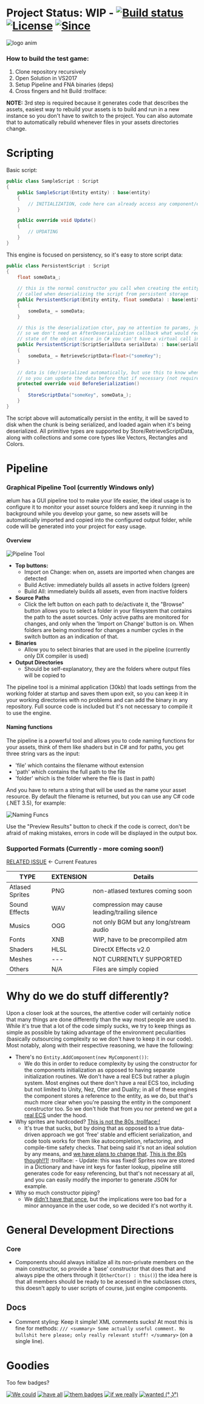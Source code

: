 # Project Status: WIP - [![Build status](https://ci.appveyor.com/api/projects/status/gfmeiefkf3dnffie/branch/master?svg=true)](https://ci.appveyor.com/project/Alan-FGR/aelum/branch/master) [![License](http://img.shields.io/:license-mit-blue.svg)](http://doge.mit-license.org) [![Since](https://img.shields.io/badge/since-3200BC-lightgray.svg)](https://github.com/Alan-FGR/aelum/blob/master/LICENSE)

![logo anim](Docs/aelum.gif)

### How to build the test game:
1. Clone repository recursively  
3. Open Solution in VS2017
3. Setup Pipeline and FNA binaries (deps)
7. Cross fingers and hit Build :trollface:

**NOTE:** 3rd step is required because it generates code that describes the assets, easiest way to rebuild your assets is to build and run in a new instance so you don't have to switch to the project. You can also automate that to automatically rebuild whenever files in your assets directories change.


# Scripting

Basic script:
```C#
public class SampleScript : Script
{
    public SampleScript(Entity entity) : base(entity)
    {
        // INITIALIZATION, code here can already access any component/entity member
    }

    public override void Update()
    {
        // UPDATING
    }
}
```
This engine is focused on persistency, so it's easy to store script data:
```C#
public class PersistentScript : Script
{
    float someData_;
    
    // this is the normal constructor you call when creating the entity for the first time, it's not
    // called when deserializing the script from persistent storage
    public PersistentScript(Entity entity, float someData) : base(entity)
    {
        someData_ = someData;
    }

    // this is the deserialization ctor, pay no attention to params, just alt-insert them. we do this
    // so we don't need an AfterDeserialization callback what would require us to track initialization
    // state of the object since in C# you can't have a virtual call in the base class ctor
    public PersistentScript(ScriptSerialData serialData) : base(serialData)
    {
        someData_ = RetrieveScriptData<float>("someKey");
    }

    // data is (de/)serialized automatically, but use this to know when script is being serialized
    // so you can update the data before that if necessary (not required)
    protected override void BeforeSerialization()
    {
        StoreScriptData("someKey", someData_);
    }
}
```
The script above will automatically persist in the entity, it will be saved to disk when the chunk is being serialized, and loaded again when it's being deserialized. All primitive types are supported by Store/RetrieveScriptData, along with collections and some core types like Vectors, Rectangles and Colors.


# Pipeline

### Graphical Pipeline Tool (currently Windows only)

ælum has a GUI pipeline tool to make your life easier, the ideal usage is to configure it to monitor your asset source folders and keep it running in the background while you develop your game, so new assets will be automatically imported and copied into the configured output folder, while code will be generated into your project for easy usage.

#### Overview
![Pipeline Tool](Docs/pipeline.png)

- **Top buttons:**
  - Import on Change: when on, assets are imported when changes are detected
  - Build Active: immediately builds all assets in active folders (green)
  - Build All: immediately builds all assets, even from inactive folders
- **Source Paths**
  - Click the left button on each path to de/activate it, the "Browse" button allows you to select a folder in your filesystem that contains the path to the asset sources. Only active paths are monitored for changes, and only when the 'Import on Change' button is on. When folders are being monitored for changes a number cycles in the switch button as an indication of that.
- **Binaries**
  - Allow you to select binaries that are used in the pipeline (currently only DX compiler is used)
- **Output Directories**
  - Should be self-explanatory, they are the folders where output files will be copied to

The pipeline tool is a minimal application (30kb) that loads settings from the working folder at startup and saves them upon exit, so you can keep it in your working directories with no problems and can add the binary in any repository. Full source code is included but it's not necessary to compile it to use the engine.

#### Naming functions

The pipeline is a powerful tool and allows you to code naming functions for your assets, think of them like shaders but in C# and for paths, you get three string vars as the input:

- 'file' which contains the filename without extension
- 'path' which contains the full path to the file
- 'folder' which is the folder where the file is (last in path)

And you have to return a string that will be used as the name your asset resource. By default the filename is returned, but you can use any C# code (.NET 3.5), for example:

![Naming Funcs](Docs/naming.png)

Use the "Preview Results" button to check if the code is correct, don't be afraid of making mistakes, errors in code will be displayed in the output box.

### Supported Formats (Currently - more coming soon!)

[RELATED ISSUE](https://github.com/Alan-FGR/aelum/issues/10) <- Current Features

|TYPE|EXTENSION|Details|
|----|---------|-------|
|Atlased Sprites|PNG|non-atlased textures coming soon|
|Sound Effects|WAV|compression may cause leading/trailing silence|
|Musics|OGG|not only BGM but any long/stream audio|
|Fonts|XNB|WIP, have to be precompiled atm|
|Shaders|HLSL|DirectX Effects v2.0|
|Meshes|---|NOT CURRENTLY SUPPORTED|
|Others|N/A|Files are simply copied|


# Why do we do stuff differently?

Upon a closer look at the sources, the attentive coder will certainly notice that many things are done differently than the way most people are used to. While it's true that a lot of the code simply sucks, we try to keep things as simple as possible by taking advantage of the environment peculiarities (basically outsourcing complexity so we don't have to keep it in our code). Most notably, along with their respective reasoning, we have the following:

- There's no `Entity.AddComponent(new MyComponent())`:
	- We do this in order to reduce complexity by using the constructor for the components initialization as opposed to having separate initialization routines. We don't have a real ECS but rather a plugin system. Most engines out there don't have a real ECS too, including but not limited to Unity, Nez, Otter and Duality; in all of these engines the component stores a reference to the entity, as we do, but that's much more clear when you're passing the entity in the component constructor too. So we don't hide that from you nor pretend we got a [real ECS](https://github.com/nem0/LumixEngine/tree/master/src/engine) under the hood.
- Why sprites are hardcoded? [This is not the 80s :trollface:!](https://gitter.im/nem0/LumixEngine?at=59ec9d075c40c1ba79d07a43)
	- It's true that sucks, but by doing that as opposed to a true data-driven approach we got 'free' stable and efficient serialization, and code tools works for them like autocompletion, refactoring, and compile-time safety checks. That being said it's not an ideal solution by any means, and [we have plans to change that](https://github.com/Alan-FGR/aelum/issues/3). [This is the 80s though!!1!](https://gfycat.com/gifs/detail/WarlikeScornfulBlackfish) :trollface: - Update: this was fixed! Sprites now are stored in a Dictionary and have int keys for faster lookup, pipeline still generates code for easy referencing, but that's not necessary at all, and you can easily modify the importer to generate JSON for example.
- Why so much constructor piping?
    - We [didn't have that once](https://github.com/Alan-FGR/aelum/commit/e3cc8f360f4be1e89b74a2f9bc16332124d1a6ef), but the implications were too bad for a minor annoyance in the user code, so we decided it's not worthy it.


# General Development Directions

### Core

- Components should always initialize all its non-private members on the main constructor, so provide a 'base' constructor that does that and always pipe the others through it (`OtherCtor() : this()`) the idea here is that all members should be ready to be acessed in the subclasses ctors, this doesn't apply to user scripts of course, just engine components.

## Docs

- Comment styling: Keep it simple! XML comments sucks! At most this is fine for methods: `/// <summary> Some actually useful comment. No bullshit here please; only really relevant stuff! </summary>` (on a single line).

# Goodies

Too few badges?

[![We could](http://img.shields.io/:We-could-brightgreen.svg)](https://github.com/Alan-FGR/BogusBadges)
[![have all](http://img.shields.io/:have-all-green.svg)](https://github.com/Alan-FGR/BogusBadges)
[![them badges](http://img.shields.io/:them-badges-yellowgreen.svg)](https://github.com/Alan-FGR/BogusBadges)
[![if we really](http://img.shields.io/:if_we-really-yellow.svg)](https://github.com/Alan-FGR/BogusBadges)
[![wanted (° ͜ʖ°)](https://img.shields.io/:wanted-(%C2%B0%20%CD%9C%CA%96%C2%B0)-blue.svg)](https://github.com/Alan-FGR/BogusBadges)
